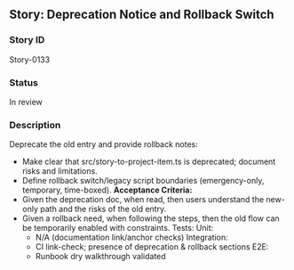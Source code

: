 ## Story: Deprecation Notice and Rollback Switch

### Story ID

Story-0133

### Status

In review

### Description

Deprecate the old entry and provide rollback notes:
- Make clear that src/story-to-project-item.ts is deprecated; document risks and limitations.
- Define rollback switch/legacy script boundaries (emergency-only, temporary, time-boxed).
  **Acceptance Criteria:**
- Given the deprecation doc, when read, then users understand the new-only path and the risks of the old entry.
- Given a rollback need, when following the steps, then the old flow can be temporarily enabled with constraints.
  Tests:
  Unit:
  - N/A (documentation link/anchor checks)
    Integration:
  - CI link-check; presence of deprecation & rollback sections
    E2E:
  - Runbook dry walkthrough validated


